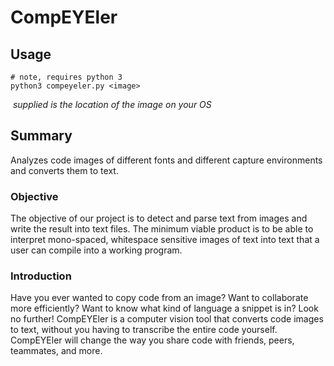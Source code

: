 # CompEYEler

## Usage
```
# note, requires python 3
python3 compeyeler.py <image>
```
_<image> supplied is the location of the image on your OS_

## Summary 

Analyzes code images of different fonts and different capture environments and converts them to text.

### Objective

The objective of our project is to detect and parse text from images and write the result into text files. The minimum viable product is to be able to interpret mono-spaced, whitespace sensitive images of text into text that a user can compile into a working program.

### Introduction

Have you ever wanted to copy code from an image? Want to collaborate more efficiently? Want to know what kind of language a snippet is in? Look no further! CompEYEler is a computer vision tool that converts code images to text, without you having to transcribe the entire code yourself. CompEYEler will change the way you share code with friends, peers, teammates, and more. 

